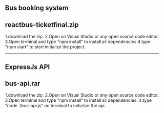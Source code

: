 Bus booking system
---------------------------
reactbus-ticketfinal.zip
----------------------------
1.download the zip.
2.Open on Visual Studio or any open source code editor.
3.Open terminal and type "npm install" to install all dependencies
4.type "npm start" to start initialize the project.


--------------------------------
ExpressJs API
------------
bus-api.rar
----------------------------
1.download the zip.
2.Open on Visual Studio or any open source code editor.
3.Open terminal and type "npm install" to install all dependencies.
4.type "node .\bus-api.js" on terminal to initialize the api.
